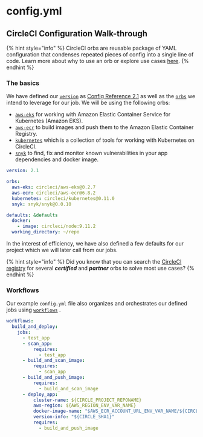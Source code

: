 # config.yml

## CircleCI Configuration Walk-through

{% hint style="info" %}
CircleCI orbs are reusable package of YAML configuration that condenses repeated pieces of config into a single line of code. Learn more about why to use an orb or explore use cases [here](https://circleci.com/orbs/).
{% endhint %}

### The basics

We have defined our [`version`](https://circleci.com/docs/2.0/configuration-reference/#version) as [Config Reference 2.1](https://circleci.com/docs/reference-2-1/#section=configuration) as well as the [`orbs`](https://circleci.com/docs/2.0/configuration-reference/#orbs-requires-version-21) we intend to leverage for our job. We will be using the following orbs:

* [`aws-eks`](https://circleci.com/orbs/registry/orb/circleci/aws-eks) for working with Amazon Elastic Container Service for Kubernetes (Amazon EKS).
* [`aws-ecr`](https://circleci.com/orbs/registry/orb/circleci/aws-ecr) to build images and push them to the Amazon Elastic Container Registry.
* [`kubernetes`](https://circleci.com/orbs/registry/orb/circleci/kubernetes) which is a collection of tools for working with Kubernetes on CircleCI.
* [`snyk`](https://circleci.com/orbs/registry/orb/snyk/snyk) to find, fix and monitor known vulnerabilities in your app dependencies and docker image.

```yaml
version: 2.1

orbs:
  aws-eks: circleci/aws-eks@0.2.7
  aws-ecr: circleci/aws-ecr@6.8.2
  kubernetes: circleci/kubernetes@0.11.0
  snyk: snyk/snyk@0.0.10

defaults: &defaults
  docker:
    - image: circleci/node:9.11.2
  working_directory: ~/repo
```

In the interest of efficiency, we have also defined a few defaults for our project which we will later call from our jobs.

{% hint style="info" %}
Did you know that you can search the [CircleCI registry](https://circleci.com/orbs/registry/) for several _**certified**_ and _**partner**_ orbs to solve most use cases?
{% endhint %}

### Workflows

Our example `config.yml` file also organizes and orchestrates our defined jobs using [`workflows`](https://circleci.com/docs/2.0/configuration-reference/#workflows) .

```yaml
workflows:
  build_and_deploy:
    jobs:
      - test_app
      - scan_app:
          requires:
            - test_app
      - build_and_scan_image:
          requires:
            - scan_app
      - build_and_push_image:
          requires:
            - build_and_scan_image
      - deploy_app:
          cluster-name: ${CIRCLE_PROJECT_REPONAME}
          aws-region: ${AWS_REGION_ENV_VAR_NAME}
          docker-image-name: "$AWS_ECR_ACCOUNT_URL_ENV_VAR_NAME/${CIRCLE_PROJECT_REPONAME}:${CIRCLE_SHA1}"
          version-info: "${CIRCLE_SHA1}"
          requires:
            - build_and_push_image
```
